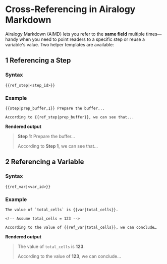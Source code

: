 # Cross-Referencing in Airalogy Markdown

Airalogy Markdown (AIMD) lets you refer to the **same field** multiple times—handy when you need to point readers to a specific step or reuse a variable's value.
Two helper templates are available:

## 1 Referencing a Step

### Syntax

```aimd
{{ref_step|<step_id>}}
```

### Example

```aimd
{{step|prep_buffer,1}} Prepare the buffer...

According to {{ref_step|prep_buffer}}, we can see that...
```

**Rendered output**

> **Step 1:** Prepare the buffer...
>
> According to **Step 1**, we can see that...

## 2 Referencing a Variable

### Syntax

```aimd
{{ref_var|<var_id>}}
```

### Example

```aimd
The value of `total_cells` is {{var|total_cells}}.

<!-- Assume total_cells = 123 -->

According to the value of {{ref_var|total_cells}}, we can conclude…
```

**Rendered output**

> The value of `total_cells` is **123**.
>
> According to the value of **123**, we can conclude…
